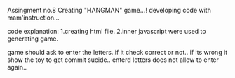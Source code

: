 Assingment no.8
Creating "HANGMAN" game...!
developing code with mam'instruction...

code explanation:
1.creating html file.
2.inner javascript were used to generating game.

game should ask to enter the letters..if it check correct or not.. if its wrong it show the toy to get commit sucide..
enterd letters does not allow to enter again..